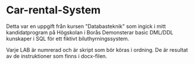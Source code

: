 # Car-rental-System
Detta var en uppgift från kursen "Databasteknik" som ingick i mitt kandidatprogram på Högskolan i Borås
Demonsterar basic DML/DDL kunskaper i SQL för ett fiktivt biluthyrningssystem.

Varje LAB är numrerad och är skript som bör köras i ordning. 
De är resultat av de instruktioner som finns i docx-filen.
